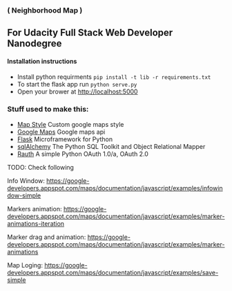 ### ( Neighborhood Map )

## For Udacity Full Stack Web Developer Nanodegree

#### Installation instructions 
 * Install python requirments `pip install -t lib -r requirements.txt`
 * To start the flask app run `python serve.py`
 * Open your brower at [http://localhost:5000](http://localhost:5000)

### Stuff used to make this:
 * [Map Style](https://mapstyle.withgoogle.com/) Custom google maps style
 * [Google Maps](https://developers.google.com/maps) Google maps api
 * [Flask](http://flask.pocoo.org) Microframework for Python
 * [sqlAlchemy](http://www.sqlalchemy.org/) The Python SQL Toolkit and Object Relational Mapper
 * [Rauth](https://rauth.readthedocs.io/en/latest/) A simple Python OAuth 1.0/a, OAuth 2.0

 

TODO:
Check following

Info Window:
https://google-developers.appspot.com/maps/documentation/javascript/examples/infowindow-simple

Markers animation:
https://google-developers.appspot.com/maps/documentation/javascript/examples/marker-animations-iteration

Marker drag and animation:
https://google-developers.appspot.com/maps/documentation/javascript/examples/marker-animations

Map Loging:
https://google-developers.appspot.com/maps/documentation/javascript/examples/save-simple